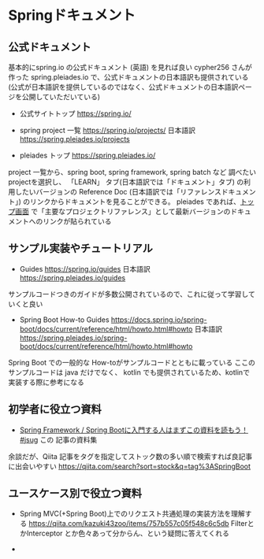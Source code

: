 # Springドキュメント

## 公式ドキュメント
基本的にspring.io の公式ドキュメント (英語) を見れば良い
cypher256 さんが作った spring.pleiades.io で、公式ドキュメントの日本語訳も提供されている
(公式が日本語訳を提供しているのではなく、公式ドキュメントの日本語訳ページを公開していただいている)

- 公式サイトトップ
https://spring.io/

- spring project 一覧
https://spring.io/projects/
日本語訳 https://spring.pleiades.io/projects

- pleiades トップ
https://spring.pleiades.io/

project 一覧から、spring boot, spring framework, spring batch など 調べたいprojectを選択し、 「LEARN」 タブ(日本語訳では「ドキュメント」タブ) の利用したいバージョンの Reference Doc (日本語訳では「リファレンスドキュメント」) のリンクからドキュメントを見ることができる。
pleiades であれば、[トップ画面](https://spring.pleiades.io/) で「主要なプロジェクトリファレンス」として最新バージョンのドキュメントへのリンクが貼られている


## サンプル実装やチュートリアル

- Guides
https://spring.io/guides
日本語訳
https://spring.pleiades.io/guides

サンプルコードつきのガイドが多数公開されているので、これに従って学習していくと良い

- Spring Boot How-to Guides
https://docs.spring.io/spring-boot/docs/current/reference/html/howto.html#howto
日本語訳
https://spring.pleiades.io/spring-boot/docs/current/reference/html/howto.html#howto

Spring Boot での一般的な How-toがサンプルコードとともに載っている
ここのサンプルコードは java だけでなく、 kotlin でも提供されているため、kotlinで実装する際に参考になる

## 初学者に役立つ資料
- [Spring Framework / Spring Bootに入門する人はまずこの資料を読もう！ #jsug](https://qiita.com/suke_masa/items/9dd3300c3190d6445ff8)
この 記事の資料集

余談だが、Qiita 記事をタグを指定してストック数の多い順で検索すれば良記事に出会いやすい
https://qiita.com/search?sort=stock&q=tag%3ASpringBoot


## ユースケース別で役立つ資料
- Spring MVC(+Spring Boot)上でのリクエスト共通処理の実装方法を理解する
https://qiita.com/kazuki43zoo/items/757b557c05f548c6c5db
FilterとかInterceptor とか色々あって分からん、という疑問に答えてくれる

- 





<!--stackedit_data:
eyJoaXN0b3J5IjpbMTg4NjEwOTQxOCwtMTUxMTczNzYzMiwtMT
czNDA5OTE2LC0xODM5NDU1MTQsLTIyODU5OTcwMiwzNjk3MzU1
ODgsLTIwOTU4MTQzNjksOTQwNTk2MTM4LC0xNjU3MTI1MzYzLD
E1Njk2MzY0NzUsNzMwOTk4MTE2XX0=
-->